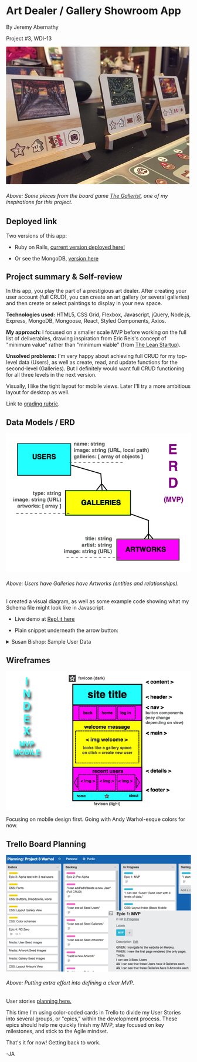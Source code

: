 # Art Dealer / Gallery Showroom App

By Jeremy Abernathy

Project #3, WDI-13

![Boardgame Example](./readme-images/gallerist_view_example.jpg "Boardgame Example")

###### Above: Some pieces from the board game [The Gallerist](https://boardgamegeek.com/boardgame/125153/gallerist), one of my inspirations for this project. 

## Deployed link 

Two versions of this app:

* Ruby on Rails, [current version deployed here!](https://warhol-inv.herokuapp.com/)

* Or see the MongoDB, [version here](https://github.com/Jabernathy88/react-project-warhol)

## Project summary & Self-review

In this app, you play the part of a prestigious art dealer. After creating your user account (full CRUD), you can create an art gallery (or several galleries) and then create or select paintings to display in your new space. 

**Technologies used:** HTML5, CSS Grid, Flexbox, Javascript, jQuery, Node.js, Express, MongoDB, Mongoose, React, Styled Components, Axios.

**My approach:** I focused on a smaller scale MVP before working on the full list of deliverables, drawing inspiration from Eric Reis's concept of "minimum value" rather than "minimum viable" (from [The Lean Startup](https://www.amazon.com/Lean-Startup-Entrepreneurs-Continuous-Innovation/dp/0670921602/ref=tmm_pap_swatch_0?_encoding=UTF8&qid=1517406597&sr=8-3)).

**Unsolved problems:** I'm very happy about achieving full CRUD for my top-level data (Users), as well as create, read, and update functions for the second-level (Galleries). But I definitely would want full CRUD functioning for all three levels in the next version.

Visually, I like the tight layout for mobile views. Later I'll try a more ambitious layout for desktop as well.  

Link to [grading rubric](https://git.generalassemb.ly/atl-wdi/wdi-curriculum/blob/master/projects/unit_03/README.md). 

## Data Models / ERD

![Diagram 1](./readme-images/erd-mvp1.png "Diagram 1")

###### Above: Users have Galleries have Artworks (entities and relationships).

I created a visual diagram, as well as some example code showing what my Schema file might look like in Javascript.

* Live demo at [Repl.it here](https://repl.it/@Jabernathy88/Warhol-Example-SeedSchema)

* Plain snippet underneath the arrow button:

<details>
	<summary>Susan Bishop: Sample User Data</summary>
	
```
const userSusan = {
  name: "Susan Bishop",
  galleries: [
    {
      name: "Whitespace",
      artworks: [
        {
          name: "Girl With Pearl Earring",
          artist: "Vermeer",
          img: `../public/img/vermeer_girl-w-pearl1.jpg`
        }, {
          name: "Starry Night",
          artist: "Van Gogh",
          img: `../public/img/vermeer_girl-w-pearl1.jpg`
        }, {
          name: "Mona Lisa",
          artist: "Leo",
          img: `../public/img/vermeer_girl-w-pearl1.jpg`
        }, {
          name: "School of Athens",
          artist: "Raphael",
          img: `../public/img/vermeer_girl-w-pearl1.jpg`
        }, {
          name: "Elvis Presley Print",
          artist: "Andy Warhol",
          img: `../public/img/vermeer_girl-w-pearl1.jpg`
        }
      ]
    }, {
      name: "Saltworks",
      artworks: [
        {
          name: "School of Athens 2",
          artist: "Raphael",
          img: `../public/img/vermeer_girl-w-pearl1.jpg`
        }, {
          name: "Elvis Presley Print 2",
          artist: "Andy Warhol",
          img: `../public/img/vermeer_girl-w-pearl1.jpg`
        }
      ]
    }, {
      name: "Pepperworks",
      artworks: [
        {
          name: "School of Athens 3",
          artist: "Raphael",
          img: `../public/img/vermeer_girl-w-pearl1.jpg`
        }, {
          name: "Elvis Presley Print 3",
          artist: "Andy Warhol",
          img: `../public/img/vermeer_girl-w-pearl1.jpg`
        }
      ]
    }
  ]
}
```

So Susan has 3 galleries, each with 2-5 paintings on view.
</details>

## Wireframes

![Index design 1](./readme-images/wireframe-index1.png "Index design 1")

Focusing on mobile design first. Going with Andy Warhol-esque colors for now.  

## Trello Board Planning

![Planning board 1](./readme-images/trello-define-mvp1.png "Planning board 1")

###### Above: Putting extra effort into defining a clear MVP.

User stories [planning here.](https://trello.com/b/Dhr6NX2o/planning-project-3-warhol)

This time I'm using color-coded cards in Trello to divide my User Stories into several groups, or "epics," within the development process. These epics should help me quickly finish my MVP, stay focused on key milestones, and stick to the Agile mindset. 

That's it for now! Getting back to work. 

-JA